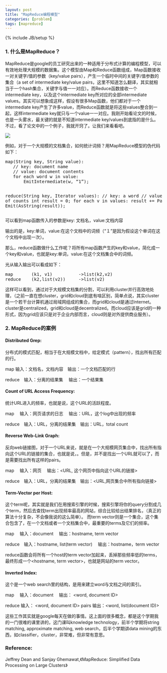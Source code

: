 ```yaml
---
layout: post
title: "MapReduce编程模型"
categories: [problem]
tags: [mapreduce]
---
```

{% include JB/setup %}

### 1. 什么是MapReduce？

MapReduce是google的员工研究出来的一种适用于分布式计算的编程模型，可以有效地处理大规模的数据集。这个模型由Map和Reduce函数组成，Map函数接收一对关键字/值的参数（key/value pairs），产生一个临时中间的关键字/值参数的集合（a set of intermediate key/value pairs，这里不知道怎么翻译，其实就相当于一个hash集合，关键字与值一一对应）。而Reduce函数接收一个intermediate key，以及这个intermediate key所对应的全部intermediate values。其实可以想象成这样，假设有很多Map函数，他们都对于一个intermediate key产生了许多value，而Reduce函数就是将这些values整合到一起，这样intermediate key就只与一个value一一对应。我刚开始看论文的时候，也是一头雾水，最关键的就是不知道intermediate key/values到底指的是什么。不过，看了论文中的一个例子，我就开窍了。让我们来看看吧。

![](https://lh5.googleusercontent.com/-gyTRi6-m-yI/Teda2o3fgjI/AAAAAAAAAI4/yUtmlaWcYao/s640/Untitled.jpg)

例如，对于一个大规模的文档集合，如何统计词频？用MapReduce模型的伪代码如下：

<div class="highlight"><pre>
map(String key, String value):
   // key: document name
   // value: document contents
   for each word w in value:
       EmitIntermediate(w, “1”);

reduce(String key, Iterator values):
    // key: a word
    // values: a list of counts
    int result = 0;
    for each v in values:
        result += ParseInt(v);
    Emit(AsString(result));
</pre></div>

可以看到map函数传入的参数是key: 文档名，value:文档内容

输出的是，key:单词，value:在这个文档中的词频（“１”是因为假设这个单词在这个文档中出现一次）。

那么，reduce函数做什么工作呢？将所有map函数产生的key和value，简化成一个key和value，也就是key:单词，value:在这个文档集合中的词频。

光从输入输出可以看成如下：

<div class="highlight"><pre>
map       (k1, v1)          -&gt;list(k2,v2)
reduce    (k2,list(v2))     -&gt;list(v2)
</pre></div>

这样可以看到，通过对于大规模文档集的分割，可以利用cluster并行高效地处理，（之前一直在想cluster，grid和cloud到底有啥区别，简单点说，其实cluster是一个若干台计算机通过局域网组成的集合，而grid和cloud是通过Internet。cluster是centralized，grid和cloud是decentralized。而cloud应该是grid的一种形式，因为grid应该只是对于企业内部而言，cloud则是对外提供商业服务）。

### 2. MapReduce的案例

#### Distributed Grep:

分布式的模式匹配，相当于在大规模文档中，给定模式（pattern），找出所有匹配的行。

map 输入：文档名，文档内容　输出：一个文档匹配的行

reduce　输入：分离的结果集　 输出：一个结果集

#### Count of URL Access Frequency:

统计URL进入的频率，也就是说，这个URL的活跃程度。

map　 输入：网页请求的日志　  输出：URL，这个log中出现的频率

reduce　输入：URL，分离的结果集　输出：URL，total count

#### Reverse Web-Link Graph:

反向web链接图，对于一个URL来说，就是在一个大规模网页集合中，找出所有指向这个URL的链接的集合，也就是说，。但是，并不是找出一个URL就可以了，而是需要找出所有这样的pairs。

map　 输入：网页　  输出：&lt;URL, 这个网页中指向这个URL的链接&gt;

reduce　输入：URL，分离的结果集　输出：&lt;URL,网页集合中所有指向链接&gt;

#### Term-Vector per Host:

这个term呢，其实就是我们在用搜索引擎的时候，搜索引擎将你的query分割成几个term，然后去查找term出现频率最高的网站，综合比较给出结果排名，（真正的算法十分复杂，不会像我说的这么简单）。
而term vector则是一个集合，这个集合包含了，在一个文档或者一个文档集合中，最重要的terms及它们的频率。

map　 输入：document　 输出：hostname, term vector

reduce　输入：hostname, list(term vector) 　输出：hostname，term vector

reduce函数会将所有一个host的term vector加起来，丢掉那些频率低的terms，最终形成一个&lt;hostname, term vector&gt;，也就是网站的term vector。

#### Inverted Index:

这个是一个web search里的结构，是用来建立word与文档之间的索引。

map　 输入：document　 输出： &lt;word, document ID&gt;

reduce  输入： &lt;word, document ID&gt; pairs 输出：&lt;word, list(document ID)&gt;

这些工作其实就是google每天在做的事情。这上面的很多概念，都是这个学期我的一门很难的课里讲的，这门课叫knowledge technology，前半个学期将string matching, approximate matching, web search，后半个学期讲data mining的东西，如classifier，cluster，非常难，但非常有意思。


### Reference:

Jeffrey Dean and Sanjay Ghemawat,《MapReduce: Simplified Data Processing on Large Clusters》